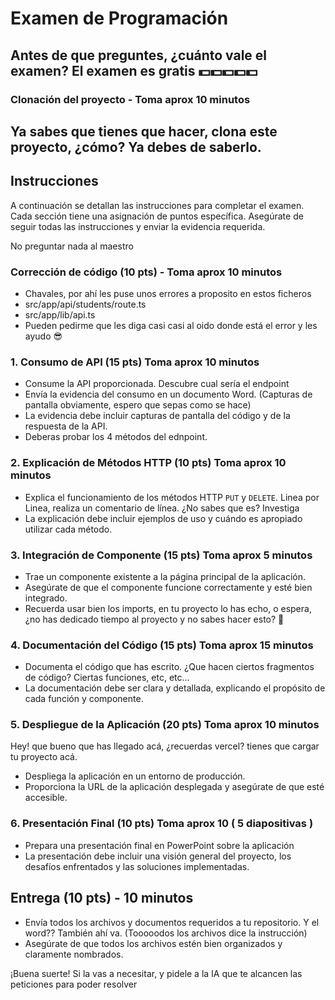 # Examen de Programación

## Antes de que preguntes, ¿cuánto vale el examen? El examen es gratis 💵💵💵💵💵

### Clonación del proyecto - Toma aprox 10 minutos

## Ya sabes que tienes que hacer, clona este proyecto, ¿cómo? Ya debes de saberlo.

## Instrucciones

A continuación se detallan las instrucciones para completar el examen. Cada sección tiene una asignación de puntos específica. Asegúrate de seguir todas las instrucciones y enviar la evidencia requerida.

No preguntar nada al maestro

### Corrección de código (10 pts) - Toma aprox 10 minutos

- Chavales, por ahí les puse unos errores a proposito en estos ficheros
- src/app/api/students/route.ts
- src/app/lib/api.ts
- Pueden pedirme que les diga casi casi al oido donde está el error y les ayudo 😎

### 1. Consumo de API (15 pts) Toma aprox 10 minutos

- Consume la API proporcionada. Descubre cual sería el endpoint
- Envía la evidencia del consumo en un documento Word. (Capturas de pantalla obviamente, espero que sepas como se hace)
- La evidencia debe incluir capturas de pantalla del código y de la respuesta de la API.
- Deberas probar los 4 métodos del ednpoint.

### 2. Explicación de Métodos HTTP (10 pts) Toma aprox 10 minutos

- Explica el funcionamiento de los métodos HTTP `PUT` y `DELETE`. Linea por Linea, realiza un comentario de línea. ¿No sabes que es? Investiga
- La explicación debe incluir ejemplos de uso y cuándo es apropiado utilizar cada método.

### 3. Integración de Componente (15 pts) Toma aprox 5 minutos

- Trae un componente existente a la página principal de la aplicación.
- Asegúrate de que el componente funcione correctamente y esté bien integrado.
- Recuerda usar bien los imports, en tu proyecto lo has echo, o espera, ¿no has dedicado tiempo al proyecto y no sabes hacer esto? 🤯

### 4. Documentación del Código (15 pts) Toma aprox 15 minutos

- Documenta el código que has escrito. ¿Que hacen ciertos fragmentos de código? Ciertas funciones, etc, etc...
- La documentación debe ser clara y detallada, explicando el propósito de cada función y componente.

### 5. Despliegue de la Aplicación (20 pts) Toma aprox 10 minutos

Hey! que bueno que has llegado acá, ¿recuerdas vercel? tienes que cargar tu proyecto acá.

- Despliega la aplicación en un entorno de producción.
- Proporciona la URL de la aplicación desplegada y asegúrate de que esté accesible.

### 6. Presentación Final (10 pts) Toma aprox 10 ( 5 diapositivas )

- Prepara una presentación final en PowerPoint sobre la aplicación
- La presentación debe incluir una visión general del proyecto, los desafíos enfrentados y las soluciones implementadas.

## Entrega (10 pts) - 10 minutos

- Envía todos los archivos y documentos requeridos a tu repositorio. Y el word?? También ahí va. (Tooooodos los archivos dice la instrucción)
- Asegúrate de que todos los archivos estén bien organizados y claramente nombrados.

¡Buena suerte! Si la vas a necesitar, y pidele a la IA que te alcancen las peticiones para poder resolver
